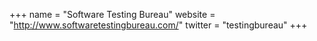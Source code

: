 +++
name = "Software Testing Bureau"
website = "http://www.softwaretestingbureau.com/"
twitter = "testingbureau"
+++